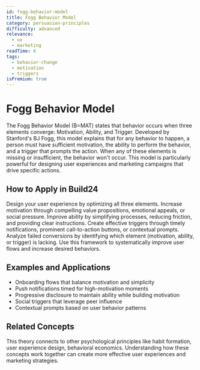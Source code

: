```yaml
---
id: fogg-behavior-model
title: Fogg Behavior Model
category: persuasion-principles
difficulty: advanced
relevance:
  - ux
  - marketing
readTime: 6
tags:
  - behavior-change
  - motivation
  - triggers
isPremium: true
---
```

# Fogg Behavior Model

The Fogg Behavior Model (B=MAT) states that behavior occurs when three elements converge: Motivation, Ability, and Trigger. Developed by Stanford's BJ Fogg, this model explains that for any behavior to happen, a person must have sufficient motivation, the ability to perform the behavior, and a trigger that prompts the action. When any of these elements is missing or insufficient, the behavior won't occur. This model is particularly powerful for designing user experiences and marketing campaigns that drive specific actions.

## How to Apply in Build24

Design your user experience by optimizing all three elements. Increase motivation through compelling value propositions, emotional appeals, or social pressure. Improve ability by simplifying processes, reducing friction, and providing clear instructions. Create effective triggers through timely notifications, prominent call-to-action buttons, or contextual prompts. Analyze failed conversions by identifying which element (motivation, ability, or trigger) is lacking. Use this framework to systematically improve user flows and increase desired behaviors.

## Examples and Applications

- Onboarding flows that balance motivation and simplicity
- Push notifications timed for high-motivation moments
- Progressive disclosure to maintain ability while building motivation
- Social triggers that leverage peer influence
- Contextual prompts based on user behavior patterns

## Related Concepts

This theory connects to other psychological principles like habit formation, user experience design, behavioral economics. Understanding how these concepts work together can create more effective user experiences and marketing strategies.

